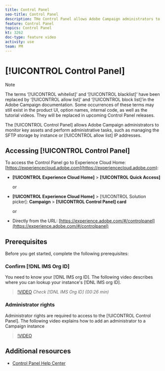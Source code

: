```yaml
---
title: Control Panel
seo-title: Control Panel
description: THe Control Panel allows Adobe Campaign administrators to monitor key assets and perform administrative tasks, such as managing the SFTP storage by instance or allow list IP addresses.
feature: Control Panel
topics: Control Panel
kt: 3262
doc-type: feature video
activity: use
team: PM
---
```


# [!UICONTROL Control Panel]

>[!NOTE]
>
>The terms ‘[!UICONTROL whitelist]’ and ‘[!UICONTROL blacklist]’ have been replaced by ‘[!UICONTROL allow list]’ and ‘[!UICONTROL block list]’in the Adobe Campaign documentation. 
>Some occurrences of these terms may still exist in the product UI, option names, internal code, as well as the tutorial videos. They will be replaced in upcoming Control Panel releases.

The [!UICONTROL Control Panel] allows Adobe Campaign administrators to monitor key assets and perform administrative tasks, such as managing the SFTP storage by instance or [!UICONTROL allow list] IP addresses.

## Accessing [!UICONTROL Control Panel]

To access the Control Panel go to Experience Cloud Home: [https://experiencecloud.adobe.com](https://experiencecloud.adobe.com):

* **[!UICONTROL Experience Cloud Home]** > **[!UICONTROL Quick Access]**
  
  or
* **[!UICONTROL Experience Cloud Home]**  > [!UICONTROL Solution picker]: **Campaign** > **[!UICONTROL Control Panel] card**
  
  or

* Directly from the URL: [https://experience.adobe.com/#/controlpanel](https://experience.adobe.com/#/controlpanel)

## Prerequisites

Before you get started, complete the following prerequisites:

### Confirm [!DNL IMS Org ID]

You need to know your [!DNL IMS org ID]. The following video describes where you can lookup your instance's [!DNL IMS org ID].

>[!VIDEO](https://video.tv.adobe.com/v/27183?quality=12)
*Check [!DNL IMS Org ID] (00:26 min)*

### Administrator rights

Administrator rights are required to access to the [!UICONTROL Control Panel].
The following video explains how to add an administrator to a Campaign instance

>[!VIDEO](https://video.tv.adobe.com/v/27147?quality=12)

## Additional resources

* [Control Panel Help Center](https://docs.adobe.com/content/help/en/control-panel/using/control-panel-home.html)

